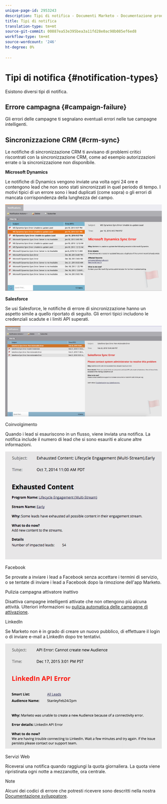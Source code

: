 ```yaml
---
unique-page-id: 2953243
description: Tipi di notifica - Documenti Marketo - Documentazione prodotto
title: Tipi di notifica
translation-type: tm+mt
source-git-commit: 00887ea53e395bea3a11fd28e0ac98b085ef6ed8
workflow-type: tm+mt
source-wordcount: '246'
ht-degree: 0%

---
```



# Tipi di notifica {#notification-types}

Esistono diversi tipi di notifica.

## Errore campagna {#campaign-failure}

Gli errori delle campagne ti segnalano eventuali errori nelle tue campagne intelligenti.

## Sincronizzazione CRM {#crm-sync}

Le notifiche di sincronizzazione CRM ti avvisano di problemi critici riscontrati con la sincronizzazione CRM, come ad esempio autorizzazioni errate o la sincronizzazione non disponibile.

**Microsoft Dynamics**

Le notifiche di Dynamics vengono inviate una volta ogni 24 ore e contengono lead che non sono stati sincronizzati in quel periodo di tempo. I motivi tipici di un errore sono i lead duplicati (come sopra) o gli errori di mancata corrispondenza della lunghezza del campo.

![](assets/image2016-1-20-11-3a19-3a58.png)

**Salesforce**

Se usi Salesforce, le notifiche di errore di sincronizzazione hanno un aspetto simile a quello riportato di seguito. Gli errori tipici includono le credenziali scadute e i limiti API superati.

![](assets/salesforcesyncerror.png)

Coinvolgimento

Quando i lead si esauriscono in un flusso, viene inviata una notifica.  La notifica include il numero di lead che si sono esauriti e alcune altre informazioni.

![](assets/image2014-10-14-10-3a57-3a9.png)

Facebook

Se provate a inviare i lead a Facebook senza accettare i termini di servizio, o se tentate di inviare i lead a Facebook dopo la rimozione dell&#39;app Marketo.

Pulizia campagna attivatore inattivo

Disattiva campagne intelligenti attivate che non ottengono più alcuna attività. Ulteriori informazioni su [pulizia automatica delle campagne di attivazione](../../../../product-docs/core-marketo-concepts/smart-campaigns/using-smart-campaigns/automatic-trigger-campaign-cleanup.md).

LinkedIn

Se Marketo non è in grado di creare un nuovo pubblico, di effettuare il login o di inviare e-mail a LinkedIn dopo tre tentativi.

![](assets/linkedin.png)

Servizi Web

Riceverai una notifica quando raggiungi la quota giornaliera. La quota viene ripristinata ogni notte a mezzanotte, ora centrale.

>[!NOTE]
>
>Alcuni dei codici di errore che potresti ricevere sono descritti nella nostra [Documentazione sviluppatore](http://developers.marketo.com/rest-api/error-codes/#response_level_error_codes).

